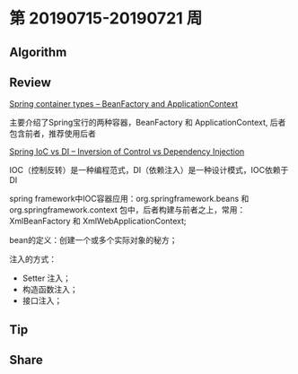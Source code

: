 # 第 20190715-20190721 周 

## Algorithm


## Review

[Spring container types – BeanFactory and ApplicationContext](https://howtodoinjava.com/spring-core/different-spring-ioc-containers/)

主要介绍了Spring宝行的两种容器，BeanFactory 和 ApplicationContext, 后者包含前者，推荐使用后者

[Spring IoC vs DI – Inversion of Control vs Dependency Injection](https://howtodoinjava.com/spring-core/spring-ioc-vs-di/)

IOC（控制反转）是一种编程范式，DI（依赖注入）是一种设计模式，IOC依赖于DI

spring framework中IOC容器应用：org.springframework.beans 和 org.springframework.context 包中，后者构建与前者之上，常用：XmlBeanFactory 和 XmlWebApplicationContext;

bean的定义：创建一个或多个实际对象的秘方；

注入的方式：

- Setter 注入；
- 构造函数注入；
- 接口注入；


## Tip


## Share

